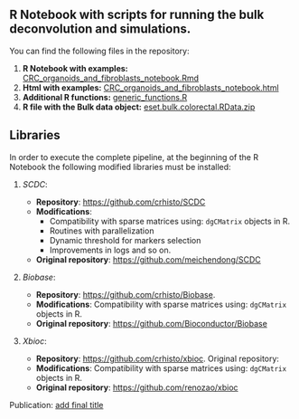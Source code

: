 
## R Notebook with scripts for running the bulk deconvolution and simulations.

You can find the following files in the repository:
1. **R Notebook with examples:** [CRC_organoids_and_fibroblasts_notebook.Rmd](CRC_organoids_and_fibroblasts_notebook.Rmd)
2. **Html with examples:** [CRC_organoids_and_fibroblasts_notebook.html](https://htmlpreview.github.io/?https://github.com/crhisto/CRC_organoids_and_fibroblasts_notebook/blob/master/CRC_organoids_and_fibroblasts_notebook.html)
2. **Additional R functions:** [generic_functions.R](scripts/generic_functions.R)
3. **R file with the Bulk data object:** [eset.bulk.colorectal.RData.zip](data/eset.bulk.colorectal.RData.zip)

## Libraries 

In order to execute the complete pipeline, at the beginning of the R Notebook the following modified libraries must be installed:
1. *SCDC*:    
   - **Repository**: https://github.com/crhisto/SCDC
   - **Modifications**: 
     - Compatibility with sparse matrices using: `dgCMatrix` objects in R.
     - Routines with parallelization
     - Dynamic threshold for markers selection
     - Improvements in logs and so on.
   - **Original repository**: https://github.com/meichendong/SCDC
         
2. *Biobase*: 
   - **Repository**: https://github.com/crhisto/Biobase.
   - **Modifications**: Compatibility with sparse matrices using: `dgCMatrix` objects in R.
   - **Original repository**: https://github.com/Bioconductor/Biobase
            
3. *Xbioc*:   
   - **Repository**: https://github.com/crhisto/xbioc. Original repository: 
   - **Modifications**: Compatibility with sparse matrices using: `dgCMatrix` objects in R.
   - **Original repository**: https://github.com/renozao/xbioc
            
Publication: [add final title](https://www.doi.org/)
